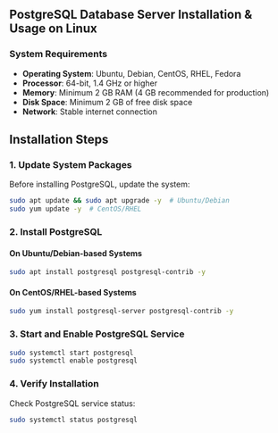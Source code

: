 ## PostgreSQL Database Server Installation & Usage on Linux

### **System Requirements**

- **Operating System**: Ubuntu, Debian, CentOS, RHEL, Fedora
- **Processor**: 64-bit, 1.4 GHz or higher
- **Memory**: Minimum 2 GB RAM (4 GB recommended for production)
- **Disk Space**: Minimum 2 GB of free disk space
- **Network**: Stable internet connection


## **Installation Steps**

### **1. Update System Packages**
Before installing PostgreSQL, update the system:

```bash
sudo apt update && sudo apt upgrade -y  # Ubuntu/Debian
sudo yum update -y  # CentOS/RHEL
```

### **2. Install PostgreSQL**
#### **On Ubuntu/Debian-based Systems**
```bash
sudo apt install postgresql postgresql-contrib -y
```

#### **On CentOS/RHEL-based Systems**
```bash
sudo yum install postgresql-server postgresql-contrib -y
```

### **3. Start and Enable PostgreSQL Service**

```bash
sudo systemctl start postgresql
sudo systemctl enable postgresql
```

### **4. Verify Installation**
Check PostgreSQL service status:

```bash
sudo systemctl status postgresql
```
